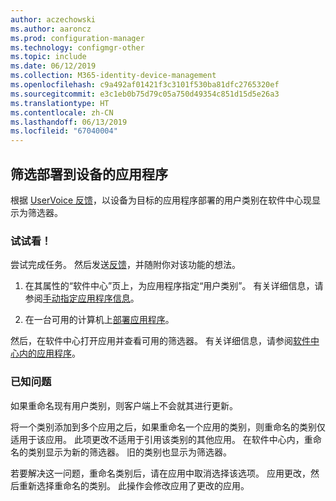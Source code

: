 ```yaml
---
author: aczechowski
ms.author: aaroncz
ms.prod: configuration-manager
ms.technology: configmgr-other
ms.topic: include
ms.date: 06/12/2019
ms.collection: M365-identity-device-management
ms.openlocfilehash: c9a492af01421f3c3101f530ba81dfc2765320ef
ms.sourcegitcommit: e3c1eb0b75d79c05a750d49354c851d15d5e26a3
ms.translationtype: HT
ms.contentlocale: zh-CN
ms.lasthandoff: 06/13/2019
ms.locfileid: "67040004"
---
```

## <a name="bkmk_appcategory"></a> 筛选部署到设备的应用程序

<!--4451056-->

根据 [UserVoice 反馈](https://configurationmanager.uservoice.com/forums/300492-ideas/suggestions/13252563-software-center-add-categories-to-maching-targett)，以设备为目标的应用程序部署的用户类别在软件中心现显示为筛选器。

### <a name="try-it-out"></a>试试看！

尝试完成任务。 然后发送[反馈](/sccm/core/understand/find-help#product-feedback)，并随附你对该功能的想法。

1. 在其属性的“软件中心”页上，为应用程序指定“用户类别”。 有关详细信息，请参阅[手动指定应用程序信息](/sccm/apps/deploy-use/create-applications#bkmk_manual-app)。

1. 在一台可用的计算机上[部署应用程序](/sccm/apps/deploy-use/deploy-applications)。

然后，在软件中心打开应用并查看可用的筛选器。 有关详细信息，请参阅[软件中心内的应用程序](/sccm/core/understand/software-center#applications)。

### <a name="known-issue"></a>已知问题

<!-- 4726793 -->

如果重命名现有用户类别，则客户端上不会就其进行更新。

将一个类别添加到多个应用之后，如果重命名一个应用的类别，则重命名的类别仅适用于该应用。 此项更改不适用于引用该类别的其他应用。 在软件中心内，重命名的类别显示为新的筛选器。 旧的类别也显示为筛选器。

若要解决这一问题，重命名类别后，请在应用中取消选择该选项。 应用更改，然后重新选择重命名的类别。 此操作会修改应用了更改的应用。
